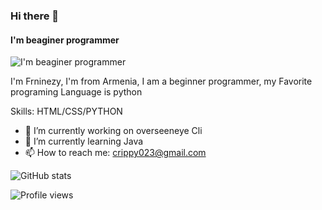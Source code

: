### Hi there 👋
#### I'm beaginer programmer
![I'm beaginer programmer](https://64.media.tumblr.com/d8ede998d0e7373354490978e50cbbd4/tumblr_osszmdNpUL1vz54q7o8_540.gifv)

I'm Frninezy, I'm from Armenia, I am a beginner programmer, my Favorite programing Language is python

Skills: HTML/CSS/PYTHON

- 🔭 I’m currently working on overseeneye Cli 
- 🌱 I’m currently learning Java 
- 📫 How to reach me: crippy023@gmail.com 




![GitHub stats](https://github-readme-stats.vercel.app/api?username=FRNINEZY&show_icons=true)  

![Profile views](https://gpvc.arturio.dev/FRNINEZY)  
